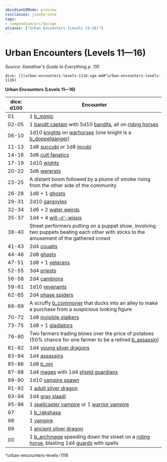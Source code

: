 ```yaml
---
obsidianUIMode: preview
cssclasses: json5e-note
tags:
- compendium/src/5e/xge
aliases: ["Urban Encounters (Levels 11—16)"]
---
```

# Urban Encounters (Levels 11—16)
*Source: Xanathar's Guide to Everything p. 110* 

`dice: [](urban-encounters-levels-1116-xge.md#^urban-encounters-levels-1116)`

**Urban Encounters (Levels 11—16)**

| dice: d100 | Encounter |
|------------|-----------|
| 01 | 1 [b_mimic](b_mimic.md) |
| 02-05 | 1 [bandit captain](b_bandit-captain.md) with 5d10 [bandits](b_bandit.md), all on [riding horses](b_riding-horse.md) |
| 06-10 | 1d10 [knights](b_knight.md) on [warhorses](2.%20GM%20Tools/5eTools%20Compendium%20&%20Rules/_compendium/bestiary/beast/b_.md) (one knight is a [b_doppelganger](b_doppelganger.md)) |
| 11-13 | 1d8 [succubi](b_succubus.md) or 1d8 [incubi](b_incubus.md) |
| 14-16 | 3d6 [cult fanatics](b_cult-fanatic.md) |
| 17-19 | 1d10 [wights](compendium/bestiary/undead/wight.md) |
| 20-22 | 3d6 [wererats](b_wererat.md) |
| 23-25 | A distant boom followed by a plume of smoke rising from the other side of the community |
| 26-28 | 1d8 + 1 [ghosts](compendium/bestiary/undead/ghost.md) |
| 29-31 | 2d10 [gargoyles](b_gargoyle.md) |
| 32-34 | 1d6 + 2 [water weirds](b_water-weird.md) |
| 35-37 | 1d4 + 4 [will-o'-wisps](compendium/bestiary/undead/will-o-wisp.md) |
| 38-40 | Street performers putting on a puppet show, involving two puppets beating each other with sticks to the amusement of the gathered crowd |
| 41-43 | 2d4 [couatls](b_couatl.md) |
| 44-46 | 2d8 [ghasts](compendium/bestiary/undead/ghast.md) |
| 47-51 | 1d8 + 1 [veterans](b_veteran.md) |
| 52-55 | 3d4 [priests](b_priest.md) |
| 56-58 | 2d4 [cambions](b_cambion.md) |
| 59-61 | 1d10 [revenants](compendium/bestiary/undead/revenant.md) |
| 62-65 | 2d4 [phase spiders](b_phase-spider.md) |
| 66-69 | A scruffy [b_commoner](b_commoner.md) that ducks into an alley to make a purchase from a suspicious looking figure |
| 70-72 | 1d8 [invisible stalkers](b_invisible-stalker.md) |
| 73-75 | 1d8 + 1 [gladiators](b_gladiator.md) |
| 76-80 | Two farmers trading blows over the price of potatoes (50% chance for one farmer to be a retired [b_assassin](b_assassin.md)) |
| 81-82 | 1d4 [young silver dragons](b_young-silver-dragon.md) |
| 83-84 | 1d4 [assassins](b_assassin.md) |
| 85-86 | 1d8 [b_oni](b_oni.md) |
| 87-88 | 1d4 [mages](b_mage.md) with 1d4 [shield guardians](b_shield-guardian.md) |
| 89-90 | 1d10 [vampire spawn](compendium/bestiary/undead/vampire-spawn.md) |
| 91-92 | 1 [adult silver dragon](b_adult-silver-dragon.md) |
| 93-94 | 1d4 [gray slaadi](b_gray-slaad.md) |
| 95-96 | 1 [spellcaster vampire](compendium/bestiary/undead/vampire-spellcaster.md) or 1 [warrior vampire](compendium/bestiary/undead/vampire-warrior.md) |
| 97 | 1 [b_rakshasa](b_rakshasa.md) |
| 98 | 1 [vampire](compendium/bestiary/undead/vampire.md) |
| 99 | 1 [ancient silver dragon](b_ancient-silver-dragon.md) |
| 00 | 1 [b_archmage](b_archmage.md) speeding down the street on a [riding horse](b_riding-horse.md), blasting 1d4 [guards](b_guard.md) with spells |
^urban-encounters-levels-1116